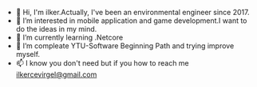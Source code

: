 - 👋 Hi, I'm ilker.Actually, I've been an environmental engineer since 2017.<br/>
- 👀 I’m interested in mobile application and game development.I want to do the ideas in my mind.
- 🌱 I’m currently learning .Netcore
- 💞️ I’m compleate YTU-Software Beginning Path and trying improve myself.
- 📫 I know you don't need but if you how to reach me ilkercevirgel@gmail.com  

<!---
ilkercevirgel/ilkercevirgel is a ✨ special ✨ repository because its `README.md` (this file) appears on your GitHub profile.
You can click the Preview link to take a look at your changes.
--->
